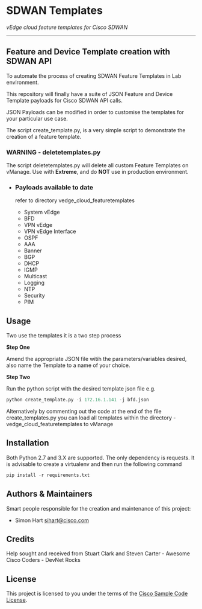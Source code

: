 # SDWAN Templates

*vEdge cloud feature templates for Cisco SDWAN*

---

## Feature and Device Template creation with SDWAN API

To automate the process of creating SDWAN Feature Templates in Lab environment.

This repository will finally have a suite of JSON Feature and Device Template payloads for Cisco SDWAN API calls.

JSON Payloads can be modified in order to customise the templates for your particular use case.

The script create_template.py, is a very simple script to demonstrate the creation of a feature template.

### WARNING - deletetemplates.py

The script deletetemplates.py will delete all custom Feature Templates on vManage.  Use with **Extreme**, and do **NOT** use in production environment. 

- ### Payloads available to date

  refer to directory vedge_cloud_featuretemplates

  - System vEdge
  - BFD
  - VPN vEdge
  - VPN vEdge Interface
  - OSPF
  - AAA
  - Banner
  - BGP
  - DHCP
  - IGMP
  - Multicast
  - Logging
  - NTP
  - Security
  - PIM

## Usage

Two use the templates it is a two step process

**Step One**

Amend the appropriate JSON file witih the parameters/variables desired, also name the Template to a name of your choice.

**Step Two**

Run the python script with the desired template json file e.g.

```python
python create_template.py -i 172.16.1.141 -j bfd.json
```



Alternatively by commenting out the code at the end of the file create_templates.py you can load all templates within the directory - vedge_cloud_featuretemplates to vManage

## Installation

Both Python 2.7 and 3.X are supported.  The only dependency is requests.  It is advisable to create a virtualenv and then run the following command

```python
pip install -r requirements.txt
```



## Authors & Maintainers

Smart people responsible for the creation and maintenance of this project:

- Simon Hart <sihart@cisco.com>

## Credits

Help sought and received from Stuart Clark and Steven Carter - Awesome Cisco Coders - DevNet Rocks

## License

This project is licensed to you under the terms of the [Cisco Sample
Code License](./LICENSE).
